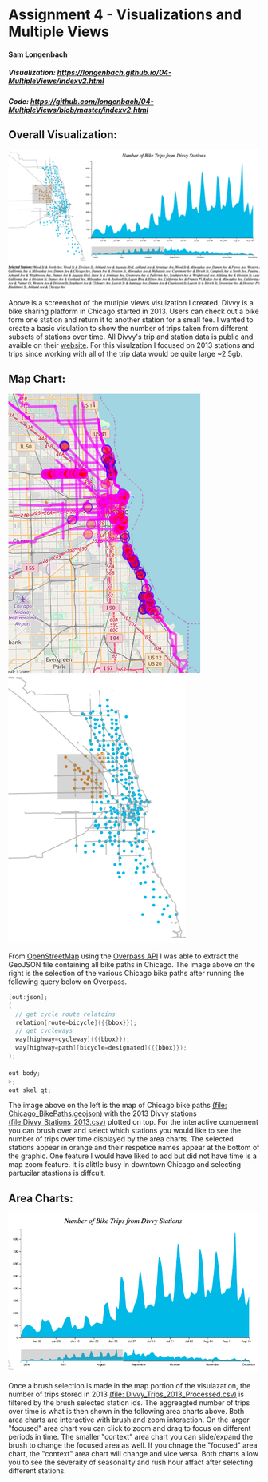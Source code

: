 Assignment 4 - Visualizations and Multiple Views  
===
#### Sam Longenbach
##### Visualization: https://longenbach.github.io/04-MultipleViews/indexv2.html
##### Code: https://github.com/longenbach/04-MultipleViews/blob/master/indexv2.html

## Overall Visualization:
![Visual](img/full.png)

Above is a screenshot of the mutiple views visulzation I created. Divvy is a bike sharing platform in Chicago started in 2013. Users can check out a bike form one station and return it to another station for a small fee. I wanted to create a basic visulation to show the number of trips taken from different subsets of stations over time. All Divvy's trip and station data is public and avaible on their [website](https://www.divvybikes.com/system-data). For this visulzation I focused on 2013 stations and trips since working with all of the trip data would be quite large ~2.5gb.  

## Map Chart:

![Map](img/geo_raw2.png)
![Map_Raw](img/map.png)

From [OpenStreetMap](https://www.openstreetmap.org/#map=11/41.8370/-87.6742) using the [Overpass API](https://overpass-turbo.eu/) I was able to extract the GeoJSON file containing all bike paths in Chicago. The image above on the right is the selection of the various Chicago bike paths after running the following query below on Overpass. 

```Java 
[out:json];
(
  // get cycle route relatoins
  relation[route=bicycle]({{bbox}});
  // get cycleways
  way[highway=cycleway]({{bbox}});
  way[highway=path][bicycle=designated]({{bbox}});
);

out body;
>;
out skel qt;
```
The image above on the left is the map of Chicago bike paths [(file: Chicago_BikePaths.geojson)](https://github.com/longenbach/04-MultipleViews/blob/master/Chicago_BikePaths.geojson) with the 2013 Divvy stations [(file:Divvy_Stations_2013.csv)](https://github.com/longenbach/04-MultipleViews/blob/master/Divvy_Stations_2013.csv) plotted on top. For the interactive compement you can brush over and select which stations you would like to see the number of trips over time displayed by the area charts. The selected stations appear in orange and their respetice names appear at the bottom of the graphic. One feature I would have liked to add but did not have time is a map zoom feature. It is alittle busy in downtown Chicago and selecting partucilar stastions is diffcult.   

## Area Charts:

![Area](img/freq.png)

Once a brush selection is made in the map portion of the visulazation, the number of trips stored in 2013 [(file: Divvy_Trips_2013_Processed.csv)](https://github.com/longenbach/04-MultipleViews/blob/master/Divvy_Trips_2013_Processed.csv) is filtered by the brush selected station ids. The aggreagted number of trips over time is what is then shown in the following area charts above. Both area charts are interactive with brush and zoom interaction. On the larger "focused" area chart you can click to zoom and drag to focus on different periods in time. The smaller "context" area chart you can slide/expand the brush to change the focused area as well. If you chnage the "focused" area chart, the "context" area chart will change and vice versa. Both charts allow you to see the severaity of seasonality and rush hour affact after selecting different stations.         



